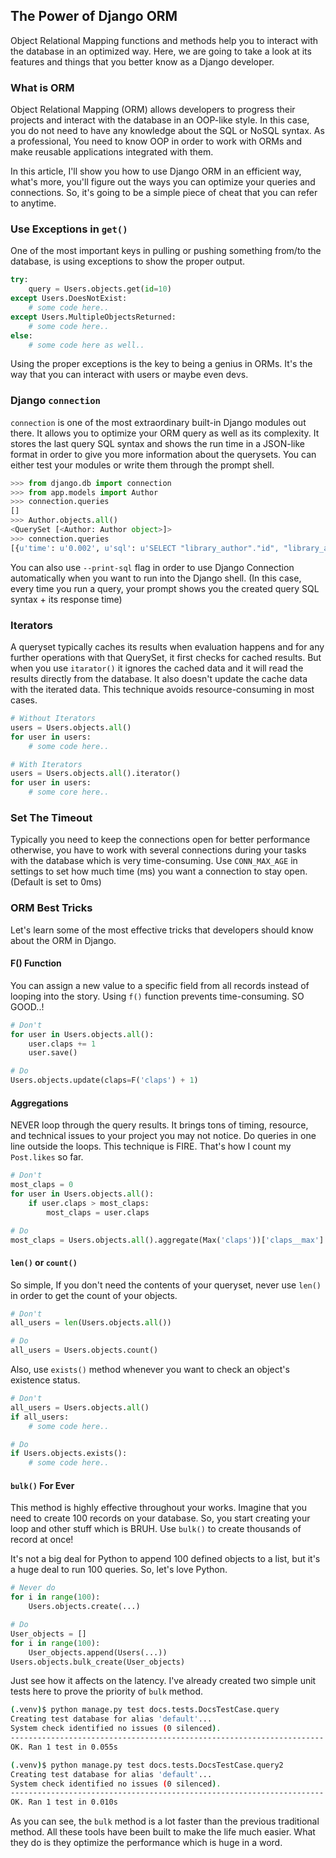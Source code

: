 ## The Power of Django ORM

Object Relational Mapping functions and methods help you to interact with the database in an optimized way. Here, we are going to take a look at its features and things that you better know as a Django developer.

### What is ORM
Object Relational Mapping (ORM) allows developers to progress their projects and interact with the database in an OOP-like style. In this case, you do not need to have any knowledge about the SQL or NoSQL syntax. As a professional, You need to know OOP in order to work with ORMs and make reusable applications integrated with them.

In this article, I'll show you how to use Django ORM in an efficient way, what's more, you'll figure out the ways you can optimize your queries and connections. So, it's going to be a simple piece of cheat that you can refer to anytime.

### Use Exceptions in `get()`
One of the most important keys in pulling or pushing something from/to the database, is using exceptions to show the proper output.

```python
try:
    query = Users.objects.get(id=10)
except Users.DoesNotExist:
    # some code here..
except Users.MultipleObjectsReturned:
    # some code here..
else:
    # some code here as well..
```
Using the proper exceptions is the key to being a genius in ORMs. It's the way that you can interact with users or maybe even devs.

### Django `connection`
`connection` is one of the most extraordinary built-in Django modules out there. It allows you to optimize your ORM query as well as its complexity. It stores the last query SQL syntax and shows the run time in a JSON-like format in order to give you more information about the querysets. You can either test your modules or write them through the prompt shell.

```python
>>> from django.db import connection
>>> from app.models import Author
>>> connection.queries
[]
>>> Author.objects.all()
<QuerySet [<Author: Author object>]>
>>> connection.queries
[{u'time': u'0.002', u'sql': u'SELECT "library_author"."id", "library_author"."name" FROM "library_author" LIMIT 21'}]
```

You can also use `--print-sql` flag in order to use Django Connection automatically when you want to run into the Django shell. (In this case, every time you run a query, your prompt shows you the created query SQL syntax + its response time)

### Iterators
A queryset typically caches its results when evaluation happens and for any further operations with that QuerySet, it first checks for cached results. But when you use `itarator()` it ignores the cached data and it will read the results directly from the database. It also doesn't update the cache data with the iterated data. This technique avoids resource-consuming in most cases.

```python
# Without Iterators
users = Users.objects.all()
for user in users:
    # some code here..

# With Iterators
users = Users.objects.all().iterator()
for user in users:
    # some core here..
```

### Set The Timeout
Typically you need to keep the connections open for better performance otherwise, you have to work with several connections during your tasks with the database which is very time-consuming. Use `CONN_MAX_AGE` in settings to set how much time (ms) you want a connection to stay open. (Default is set to 0ms)

### ORM Best Tricks
Let's learn some of the most effective tricks that developers should know about the ORM in Django.

#### F() Function
You can assign a new value to a specific field from all records instead of looping into the story. Using `f()` function prevents time-consuming. SO GOOD..!

```python
# Don't
for user in Users.objects.all():
    user.claps += 1
    user.save()

# Do
Users.objects.update(claps=F('claps') + 1)
```

#### Aggregations
NEVER loop through the query results. It brings tons of timing, resource, and technical issues to your project you may not notice. Do queries in one line outside the loops. This technique is FIRE. That's how I count my `Post.likes` so far.

```python
# Don't
most_claps = 0
for user in Users.objects.all():
    if user.claps > most_claps:
        most_claps = user.claps

# Do
most_claps = Users.objects.all().aggregate(Max('claps'))['claps__max']
```

#### `len()` or `count()`
So simple, If you don't need the contents of your queryset, never use `len()` in order to get the count of your objects.

```python
# Don't
all_users = len(Users.objects.all())

# Do
all_users = Users.objects.count()
```

Also, use `exists()` method whenever you want to check an object's existence status.

```python
# Don't
all_users = Users.objects.all()
if all_users:
    # some code here..

# Do
if Users.objects.exists():
    # some code here..
```

#### `bulk()` For Ever
This method is highly effective throughout your works. Imagine that you need to create 100 records on your database. So, you start creating your loop and other stuff which is BRUH. Use `bulk()` to create thousands of record at once!

It's not a big deal for Python to append 100 defined objects to a list, but it's a huge deal to run 100 queries. So, let's love Python. 

```python
# Never do
for i in range(100):
    Users.objects.create(...)

# Do
User_objects = []
for i in range(100):
    User_objects.append(Users(...))
Users.objects.bulk_create(User_objects)
```

Just see how it affects on the latency. I've already created two simple unit tests here to prove the priority of `bulk` method.

```bash
(.venv)$ python manage.py test docs.tests.DocsTestCase.query
Creating test database for alias 'default'...
System check identified no issues (0 silenced).
----------------------------------------------------------------------
OK. Ran 1 test in 0.055s
```

```bash
(.venv)$ python manage.py test docs.tests.DocsTestCase.query2
Creating test database for alias 'default'...
System check identified no issues (0 silenced).
----------------------------------------------------------------------
OK. Ran 1 test in 0.010s
```

As you can see, the `bulk` method is a lot faster than the previous traditional method. All these tools have been built to make the life much easier. What they do is they optimize the performance which is huge in a word.